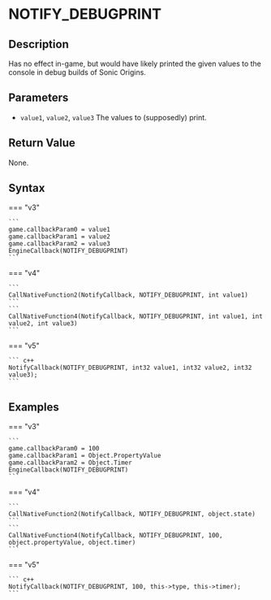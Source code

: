 # NOTIFY_DEBUGPRINT

## Description
Has no effect in-game, but would have likely printed the given values to the console in debug builds of Sonic Origins.

## Parameters
- `value1`, `value2`, `value3`
The values to (supposedly) print.

## Return Value
None.

## Syntax
=== "v3"

    ```
    game.callbackParam0 = value1
    game.callbackParam1 = value2
    game.callbackParam2 = value3
    EngineCallback(NOTIFY_DEBUGPRINT)
    ```

=== "v4"

    ```
    CallNativeFunction2(NotifyCallback, NOTIFY_DEBUGPRINT, int value1)
    ```
    ```
    CallNativeFunction4(NotifyCallback, NOTIFY_DEBUGPRINT, int value1, int value2, int value3)
    ```

=== "v5"

    ``` c++
    NotifyCallback(NOTIFY_DEBUGPRINT, int32 value1, int32 value2, int32 value3);
    ```

## Examples
=== "v3"

    ```
    game.callbackParam0 = 100
    game.callbackParam1 = Object.PropertyValue
    game.callbackParam2 = Object.Timer
    EngineCallback(NOTIFY_DEBUGPRINT)
    ```

=== "v4"

    ```
    CallNativeFunction2(NotifyCallback, NOTIFY_DEBUGPRINT, object.state)
    ```
    ```
    CallNativeFunction4(NotifyCallback, NOTIFY_DEBUGPRINT, 100, object.propertyValue, object.timer)
    ```

=== "v5"

    ``` c++
    NotifyCallback(NOTIFY_DEBUGPRINT, 100, this->type, this->timer);
    ```